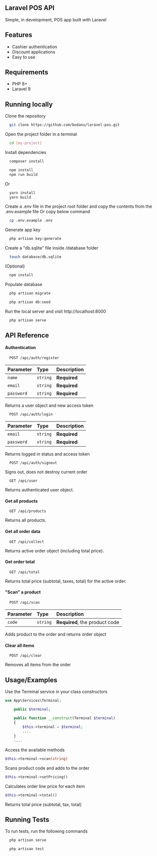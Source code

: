 ## Laravel POS API
Simple, in development, POS app built with Laravel

## Features
* Cashier authentication
* Discount applications
* Easy to use

## Requirements
* PHP 8+
* Laravel 9

## Running locally
Clone the repository
```bash
  git clone https://github.com/bodanu/laravel-pos.git
```


Open the project folder in a terminal
```bash
  cd [my-project]
```

Install dependencies
```bash
  composer install
```
```bash
  npm install
  npm run build
```
Or

```bash
  yarn install
  yarn build
```

Create a .env file in the project root folder and copy the contents from the .env.example file
Or copy below command
```bash
  cp .env.example .env
```
Generate app key
```bash
  php artisan key:generate
```

Create a "db.sqlite" file inside /database folder
```bash
  touch database/db.sqlite
```

(Optional)
```bash
  npm install 
```

Populate database
```bash
  php artisan migrate
```
```bash
  php artisan db:seed
```

Run the local server and visit http://localhost:8000
```bash
  php artisan serve
```

## API Reference

#### Authentication

```http
  POST /api/auth/register
```

| Parameter | Type     | Description                |
| :-------- | :------- | :------------------------- |
| `name` | `string` | **Required** |
| `email` | `string` | **Required** |
| `password` | `string` | **Required** |

Returns a user object and new access token

```http
  POST /api/auth/login
```

| Parameter | Type     | Description                |
| :-------- | :------- | :------------------------- |
| `email` | `string` | **Required** |
| `password` | `string` | **Required** |

Returns logged in status and access token

```http
  POST /api/auth/signout
```

Signs out, does not destroy current order

```http
  GET /api/user
```

Returns authenticated user object.

#### Get all products

```http
  GET /api/products
```

Returns all products.

#### Get all order data

```http
  GET /api/collect
```

Returns active order object (including total price).

#### Get order total

```http
  GET /api/total
```

Returns total price (subtotal, taxes, total) for the active order.



#### "Scan" a product

```http
  POST /api/scan
```

| Parameter | Type     | Description                |
| :-------- | :------- | :------------------------- |
| `code` | `string` | **Required**, the product code |

Adds product to the order and returns order object

#### Clear all items

```http
  POST /api/clear
```

Removes all items from the order

## Usage/Examples

Use the Terminal service in your class constructors

```php
use App\Services\Terminal;

    public $terminal;

    public function __construct(Terminal $terminal)
    {
        $this->terminal = $terminal;
        ....
    }
    ....
```
Access the available methods

```php
$this->terminal->scan(string)
```
Scans product code and adds to the order

```php
$this->terminal->setPricing()
```
Calculates order line price for each item

```php
$this->terminal->total()
```
Returns total price (subtotal, tax, total)


## Running Tests

To run tests, run the following commands
```bash
  php artisan serve
```
```bash
  php artisan test
```


